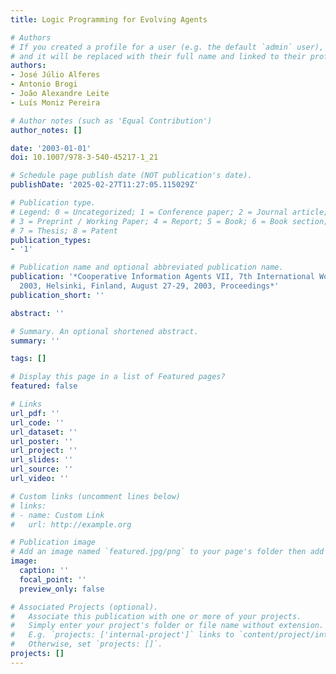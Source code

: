 ```yaml
---
title: Logic Programming for Evolving Agents

# Authors
# If you created a profile for a user (e.g. the default `admin` user), write the username (folder name) here
# and it will be replaced with their full name and linked to their profile.
authors:
- José Júlio Alferes
- Antonio Brogi
- João Alexandre Leite
- Luís Moniz Pereira

# Author notes (such as 'Equal Contribution')
author_notes: []

date: '2003-01-01'
doi: 10.1007/978-3-540-45217-1_21

# Schedule page publish date (NOT publication's date).
publishDate: '2025-02-27T11:27:05.115029Z'

# Publication type.
# Legend: 0 = Uncategorized; 1 = Conference paper; 2 = Journal article;
# 3 = Preprint / Working Paper; 4 = Report; 5 = Book; 6 = Book section;
# 7 = Thesis; 8 = Patent
publication_types:
- '1'

# Publication name and optional abbreviated publication name.
publication: '*Cooperative Information Agents VII, 7th International Workshop, CIA
  2003, Helsinki, Finland, August 27-29, 2003, Proceedings*'
publication_short: ''

abstract: ''

# Summary. An optional shortened abstract.
summary: ''

tags: []

# Display this page in a list of Featured pages?
featured: false

# Links
url_pdf: ''
url_code: ''
url_dataset: ''
url_poster: ''
url_project: ''
url_slides: ''
url_source: ''
url_video: ''

# Custom links (uncomment lines below)
# links:
# - name: Custom Link
#   url: http://example.org

# Publication image
# Add an image named `featured.jpg/png` to your page's folder then add a caption below.
image:
  caption: ''
  focal_point: ''
  preview_only: false

# Associated Projects (optional).
#   Associate this publication with one or more of your projects.
#   Simply enter your project's folder or file name without extension.
#   E.g. `projects: ['internal-project']` links to `content/project/internal-project/index.md`.
#   Otherwise, set `projects: []`.
projects: []
---
```


<!-- Add the **full text** or **supplementary notes** for the publication here using Markdown formatting. -->
